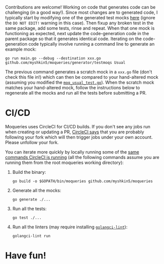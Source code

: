 Contributions are welcome! Working on code that generates code can be challenging (in a good way!). Since most changes are to generated code, I typically start by modifying one of the generated test mocks [here](generator/testmoqs) (ignore the `DO NOT EDIT!` warning in this case). Then fixup any broken test in the same package, add some tests, rinse and repeat. When that one mock is functioning as expected, next update the code-generation code in the parent package so that it generates identical code. Iterating on the code-generation code typically involve running a command line to generate an example mock:
```shell
go run main.go --debug --destination xxx.go github.com/myshkin5/moqueries/generator/testmoqs Usual
```

The previous command generates a scratch mock in a `xxx.go` file (don't check this file in!) which can then be compared to your hand-altered mock (assuming you modified the [`moq_usual_test.go`](generator/testmoqs/moq_usual_test.go)). When the scratch mock matches your hand-altered mock, follow the instructions below to regenerate all the mocks and run all the tests before submitting a PR.

# CI/CD
Moqueries uses CircleCI for CI/CD builds. If you don't see any jobs run when creating or updating a PR, [CircleCI says](https://circleci.com/docs/2.0/oss/#build-pull-requests-from-forked-repositories) that you are probably following your fork which will then trigger jobs under your own account. Please unfollow your fork.

You can iterate more quickly by locally running some of the [same commands CircleCI is running](.circleci/config.yml) (all the following commands assume you are running them from the root moqueries working directory):
1. Build the binary:
    ```shell
    go build -o $GOPATH/bin/moqueries github.com/myshkin5/moqueries
    ```
2. Generate all the mocks:
    ```shell
    go generate ./...
    ```
3. Run all the tests:
    ```shell
    go test ./...
    ```
4. Run all the linters (may require installing [`golangci-lint`](https://golangci-lint.run/usage/install/#local-installation)):
    ```shell
    golangci-lint run
    ```

# Have fun!

